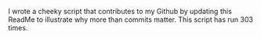 I wrote a cheeky script that contributes to my Github by updating this ReadMe to illustrate why more than commits matter. This script has run 303 times.